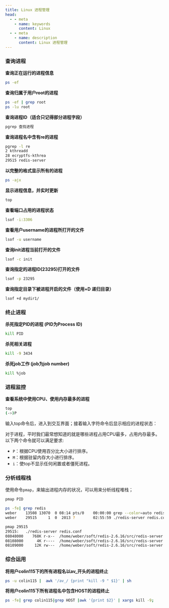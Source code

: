 ```yaml
---
title: Linux 进程管理
head:
  - - meta
    - name: keywords
      content: Linux
  - - meta
    - name: description
      content: Linux 进程管理
---
```


### 查询进程

**查询正在运行的进程信息**

```sh
ps -ef
```

**查询归属于用户root的进程**

```sh
ps -ef | grep root
ps -lu root
```

**查询进程ID（适合只记得部分进程字段）**

```sh
pgrep 查找进程
```

**查询进程名中含有re的进程**

```sh
pgrep -l re
2 kthreadd
28 ecryptfs-kthrea
29515 redis-server
```

**以完整的格式显示所有的进程**

```sh
ps -ajx
```

**显示进程信息，并实时更新**

```sh
top
```

**查看端口占用的进程状态**

```sh
lsof -i:3306
```

**查看用户username的进程所打开的文件**

```sh
lsof -u username
```

**查询init进程当前打开的文件**

```sh
lsof -c init
```

**查询指定的进程ID(23295)打开的文件**

```sh
lsof -p 23295
```

**查询指定目录下被进程开启的文件（使用+D 递归目录）**

```sh
lsof +d mydir1/
```

### 终止进程

**杀死指定PID的进程 (PID为Process ID)**

```sh
kill PID
```

**杀死相关进程**

```sh
kill -9 3434
```

**杀死job工作 (job为job number)**

```sh
kill %job
```

### 进程监控

**查看系统中使用CPU、使用内存最多的进程**

```sh
top
(->)P
```

输入top命令后，进入到交互界面；接着输入字符命令后显示相应的进程状态：

对于进程，平时我们最常想知道的就是哪些进程占用CPU最多，占用内存最多。以下两个命令就可以满足要求:

- `P`：根据CPU使用百分比大小进行排序。
- `M`：根据驻留内存大小进行排序。
- `i`：使top不显示任何闲置或者僵死进程。

### 分析线程栈

使用命令`pmap`，来输出进程内存的状况，可以用来分析线程堆栈；

```sh
pmap PID

ps -fe| grep redis
weber    13508 13070  0 08:14 pts/0    00:00:00 grep --color=auto redis
weber    29515     1  0  2013 ?        02:55:59 ./redis-server redis.conf

pmap 29515
29515:   ./redis-server redis.conf
08048000    768K r-x--  /home/weber/soft/redis-2.6.16/src/redis-server
08108000      4K r----  /home/weber/soft/redis-2.6.16/src/redis-server
08109000     12K rw---  /home/weber/soft/redis-2.6.16/src/redis-server
```

### 综合运用

**将用户colin115下的所有进程名以av\_开头的进程终止**

```sh
ps -u colin115 |  awk '/av_/ {print "kill -9 " $1}' | sh
```

**将用户colin115下所有进程名中包含HOST的进程终止**

```sh
ps -fe| grep colin115|grep HOST |awk '{print $2}' | xargs kill -9;
```
